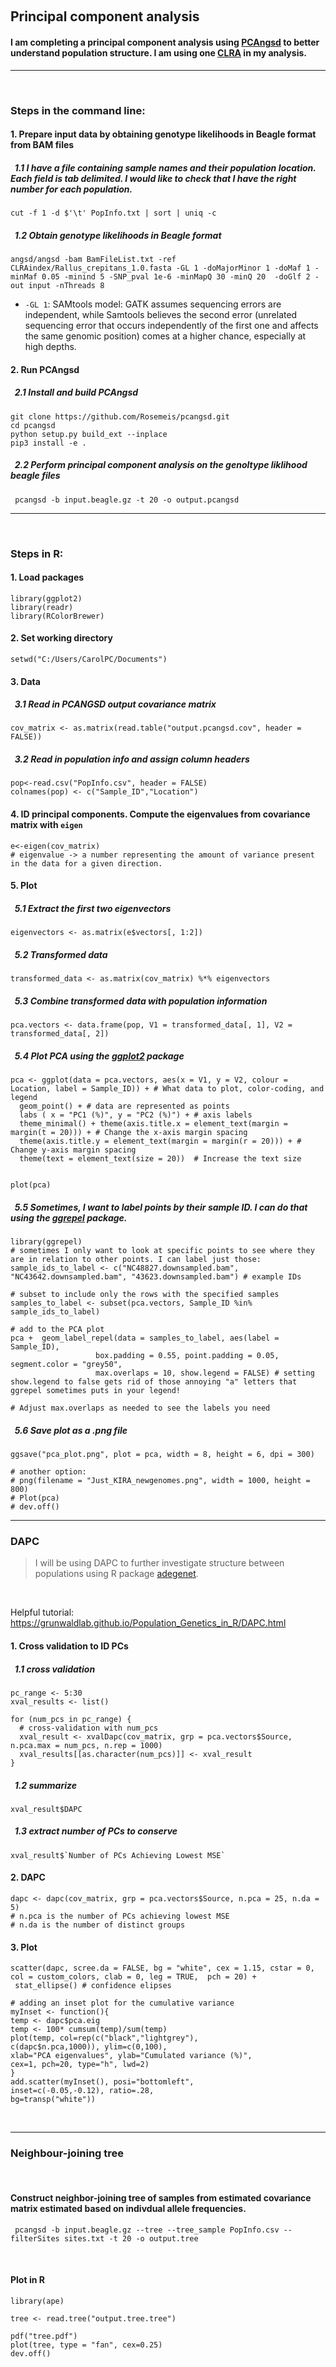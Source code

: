 &nbsp;
## Principal component analysis
#### I am completing a principal component analysis using [PCAngsd](http://www.popgen.dk/software/index.php/PCAngsd) to better understand population structure. I am using one [CLRA](https://trace.ncbi.nlm.nih.gov/Traces/index.html?view=run_browser&acc=SRR23269683&display=download) in my analysis.
---
&nbsp;

### Steps in the command line: 
#### 1. Prepare input data by obtaining genotype likelihoods in Beagle format from BAM files
##### &nbsp; 1.1 I have a file containing sample names and their population location. Each field is tab delimited. I would like to check that I have the right number for each population.
```
cut -f 1 -d $'\t' PopInfo.txt | sort | uniq -c
```
##### &nbsp; 1.2 Obtain genotype likelihoods in Beagle format
```
angsd/angsd -bam BamFileList.txt -ref CLRAindex/Rallus_crepitans_1.0.fasta -GL 1 -doMajorMinor 1 -doMaf 1 -minMaf 0.05 -minind 5 -SNP_pval 1e-6 -minMapQ 30 -minQ 20  -doGlf 2 -out input -nThreads 8
```
- `-GL 1`: SAMtools model: GATK assumes sequencing errors are independent, while Samtools believes the second error (unrelated sequencing error that occurs independently of the first one and affects the same genomic position) comes at a higher chance, especially at high depths.

#### 2. Run PCAngsd
##### &nbsp; 2.1 Install and build PCAngsd
```
git clone https://github.com/Rosemeis/pcangsd.git
cd pcangsd
python setup.py build_ext --inplace
pip3 install -e .
```
##### &nbsp; 2.2 Perform principal component analysis on the genoltype liklihood beagle files
```
 pcangsd -b input.beagle.gz -t 20 -o output.pcangsd
```
---
&nbsp;

### Steps in R:
#### 1. Load packages
```{r}
library(ggplot2)
library(readr)
library(RColorBrewer)
```

#### 2. Set working directory
```{r}
setwd("C:/Users/CarolPC/Documents")
```

#### 3. Data
##### &nbsp; 3.1 Read in PCANGSD output covariance matrix
```{r}
cov_matrix <- as.matrix(read.table("output.pcangsd.cov", header = FALSE))
```
##### &nbsp; 3.2 Read in population info and assign column headers
```{r}
pop<-read.csv("PopInfo.csv", header = FALSE)
colnames(pop) <- c("Sample_ID","Location")
```
#### 4. ID principal components. Compute the eigenvalues from covariance matrix with `eigen`
```{r}
e<-eigen(cov_matrix)
# eigenvalue -> a number representing the amount of variance present in the data for a given direction.
```

#### 5. Plot
##### &nbsp; 5.1 Extract the first two eigenvectors
```{r}
eigenvectors <- as.matrix(e$vectors[, 1:2]) 
```

##### &nbsp; 5.2 Transformed data
```{r}
transformed_data <- as.matrix(cov_matrix) %*% eigenvectors
```

##### &nbsp; 5.3 Combine transformed data with population information
```{r}
pca.vectors <- data.frame(pop, V1 = transformed_data[, 1], V2 = transformed_data[, 2])
```
##### &nbsp; 5.4 Plot PCA using the [ggplot2](https://cran.r-project.org/web/packages/ggplot2/index.html) package
```{r}
pca <- ggplot(data = pca.vectors, aes(x = V1, y = V2, colour = Location, label = Sample_ID)) + # What data to plot, color-coding, and legend
  geom_point() + # data are represented as points 
  labs ( x = "PC1 (%)", y = "PC2 (%)") + # axis labels 
  theme_minimal() + theme(axis.title.x = element_text(margin = margin(t = 20))) + # Change the x-axis margin spacing 
  theme(axis.title.y = element_text(margin = margin(r = 20))) + # Change y-axis margin spacing  
  theme(text = element_text(size = 20))  # Increase the text size


plot(pca)
```

##### &nbsp; 5.5 Sometimes, I want to label points by their sample ID. I can do that using the [ggrepel](https://ggrepel.slowkow.com/) package.
```
library(ggrepel)
# sometimes I only want to look at specific points to see where they are in relation to other points. I can label just those:
sample_ids_to_label <- c("NC48827.downsampled.bam", "NC43642.downsampled.bam", "43623.downsampled.bam") # example IDs

# subset to include only the rows with the specified samples
samples_to_label <- subset(pca.vectors, Sample_ID %in% sample_ids_to_label)

# add to the PCA plot
pca +  geom_label_repel(data = samples_to_label, aes(label = Sample_ID),
                   box.padding = 0.55, point.padding = 0.05, segment.color = "grey50", 
                   max.overlaps = 10, show.legend = FALSE) # setting show.legend to false gets rid of those annoying "a" letters that ggrepel sometimes puts in your legend!

# Adjust max.overlaps as needed to see the labels you need
```

##### &nbsp; 5.6 Save plot as a .png file
```{r}
ggsave("pca_plot.png", plot = pca, width = 8, height = 6, dpi = 300)

# another option:
# png(filename = "Just_KIRA_newgenomes.png", width = 1000, height = 800)
# Plot(pca)
# dev.off()
```

---

### DAPC
> I will be using DAPC to further investigate structure between populations using R package [adegenet](https://cran.r-project.org/web/packages/adegenet/index.html).

&nbsp;
 
Helpful tutorial: https://grunwaldlab.github.io/Population_Genetics_in_R/DAPC.html
&nbsp;

#### 1. Cross validation to ID PCs

##### &nbsp; 1.1 cross validation
```
pc_range <- 5:30
xval_results <- list()

for (num_pcs in pc_range) {
  # cross-validation with num_pcs
  xval_result <- xvalDapc(cov_matrix, grp = pca.vectors$Source, n.pca.max = num_pcs, n.rep = 1000)
  xval_results[[as.character(num_pcs)]] <- xval_result
}
```
##### &nbsp; 1.2 summarize
```
xval_result$DAPC
````
##### &nbsp; 1.3 extract number of PCs to conserve
```
xval_result$`Number of PCs Achieving Lowest MSE`
```

#### 2. DAPC  
```
dapc <- dapc(cov_matrix, grp = pca.vectors$Source, n.pca = 25, n.da = 5)
# n.pca is the number of PCs achieving lowest MSE
# n.da is the number of distinct groups
```
#### 3. Plot

```
scatter(dapc, scree.da = FALSE, bg = "white", cex = 1.15, cstar = 0, col = custom_colors, clab = 0, leg = TRUE,  pch = 20) +
 stat_ellipse() # confidence elipses

# adding an inset plot for the cumulative variance 
myInset <- function(){
temp <- dapc$pca.eig
temp <- 100* cumsum(temp)/sum(temp)
plot(temp, col=rep(c("black","lightgrey"),
c(dapc$n.pca,1000)), ylim=c(0,100),
xlab="PCA eigenvalues", ylab="Cumulated variance (%)",
cex=1, pch=20, type="h", lwd=2)
}
add.scatter(myInset(), posi="bottomleft",
inset=c(-0.05,-0.12), ratio=.28,
bg=transp("white"))
```

&nbsp;

---
### Neighbour-joining tree

&nbsp;

#### Construct neighbor-joining tree of samples from estimated covariance matrix estimated based on indivdual allele frequencies.


```
 pcangsd -b input.beagle.gz --tree --tree_sample PopInfo.csv --filterSites sites.txt -t 20 -o output.tree
```

&nbsp;

#### Plot in R

```
library(ape)
```
```
tree <- read.tree("output.tree.tree")
```
```
pdf("tree.pdf")
plot(tree, type = "fan", cex=0.25)
dev.off()
```

